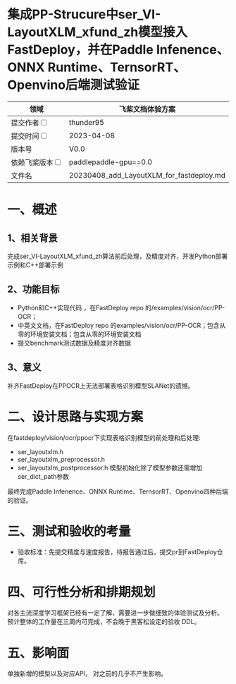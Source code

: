 # 集成PP-Strucure中ser_VI-LayoutXLM_xfund_zh模型接入FastDeploy，并在Paddle Infenence、ONNX Runtime、TernsorRT、Openvino后端测试验证 

| 领域                                                       | 飞桨文档体验方案                                  | 
|----------------------------------------------------------|-------------------------------------------|
| 提交作者<input type="checkbox" class="rowselector hidden">   | thunder95                             | 
| 提交时间<input type="checkbox" class="rowselector hidden">   | 2023-04-08                                | 
| 版本号                                                      | V0.0                                      | 
| 依赖飞桨版本<input type="checkbox" class="rowselector hidden"> | paddlepaddle-gpu==0.0                     | 
| 文件名                                                      | 20230408_add_LayoutXLM_for_fastdeploy.md<br> | 


# 一、概述

## 1、相关背景

完成ser_VI-LayoutXLM_xfund_zh算法前后处理，及精度对齐，开发Python部署示例和C++部署示例

## 2、功能目标

* Python和C++实现代码 ，在FastDeploy repo 的/examples/vision/ocr/PP-OCR；
* 中英文文档，在FastDeploy repo 的examples/vision/ocr/PP-OCR；包含从零的环境安装文档；包含从零的环境安装文档
* 提交benchmark测试数据及精度对齐数据

## 3、意义

补齐FastDeploy在PPOCR上无法部署表格识别模型SLANet的遗憾。

# 二、设计思路与实现方案

在fastdeploy/vision/ocr/ppocr下实现表格识别模型的前处理和后处理:
- ser_layoutxlm.h
- ser_layoutxlm_preprocessor.h
- ser_layoutxlm_postprocessor.h
模型初始化除了模型参数还需增加ser_dict_path参数

最终完成Paddle Infenence、ONNX Runtime、TernsorRT、Openvino四种后端的验证。

# 三、测试和验收的考量

* 验收标准：先提交精度与速度报告，待报告通过后，提交pr到FastDeploy仓库。

# 四、可行性分析和排期规划

对各主流深度学习框架已经有一定了解，需要进一步做细致的体验测试及分析。
预计整体的工作量在三周内可完成，不会晚于黑客松设定的验收 DDL。


# 五、影响面
单独新增的模型以及对应API， 对之前的几乎不产生影响。

